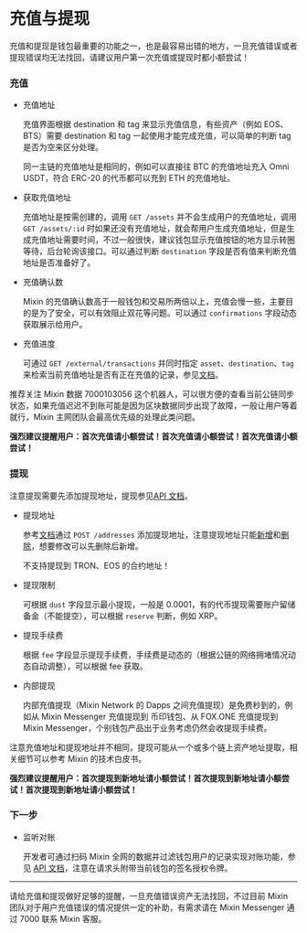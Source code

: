 # 充值与提现

充值和提现是钱包最重要的功能之一，也是最容易出错的地方，一旦充值错误或者提现错误均无法找回，请建议用户第一次充值或提现时都小额尝试！

### 充值
- 充值地址

  充值界面根据 destination 和 tag 来显示充值信息，有些资产（例如 EOS、BTS）需要 destination 和 tag 一起使用才能完成充值，可以简单的判断 tag 是否为空来区分处理。

  同一主链的充值地址是相同的，例如可以直接往 BTC 的充值地址充入 Omni USDT，符合 ERC-20 的代币都可以充到 ETH 的充值地址。

- 获取充值地址

  充值地址是按需创建的，调用 `GET /assets` 并不会生成用户的充值地址，调用 `GET /assets/:id` 时如果还没有充值地址，就会帮用户生成充值地址，但是生成充值地址需要时间，不过一般很快，建议钱包显示充值按钮的地方显示转圈等待，后台轮询该接口。可以通过判断 `destination` 字段是否有值来判断充值地址是否准备好了。

- 充值确认数

  Mixin 的充值确认数高于一般钱包和交易所两倍以上，充值会慢一些，主要目的是为了安全，可以有效阻止双花等问题。可以通过 `confirmations` 字段动态获取展示给用户。

- 充值进度

  可通过 `GET /external/transactions` 并同时指定 `asset`、`destination`、`tag` 来检索当前充值地址是否有正在充值的记录，参见[文档](../api/network/pending-deposits)。

推荐关注 Mixin 数据 7000103056 这个机器人，可以很方便的查看当前公链同步状态，如果充值迟迟不到账可能是因为区块数据同步出现了故障，一般让用户等着就行，Mixin 主网团队会最高优先级的处理此类问题。

**强烈建议提醒用户：首次充值请小额尝试！首次充值请小额尝试！首次充值请小额尝试！**

### 提现

注意提现需要先添加提现地址，提现参见[API 文档](../api/withdrawal)。

- 提现地址

  参考[文档](../api/address-add)通过 `POST /addresses` 添加提现地址，注意提现地址只能[新增](../api/address-add)和[删除](../api/address-delete)，想要修改可以先删除后新增。

  不支持提现到 TRON、EOS 的合约地址！

- 提现限制

  可根据 `dust` 字段显示最小提现，一般是 0.0001，有的代币提现需要账户留储备金（不能提空），可以根据 `reserve` 判断，例如 XRP。

- 提现手续费

  根据 `fee` 字段显示提现手续费，手续费是动态的（根据公链的网络拥堵情况动态自动调整），可以根据 fee 获取。

- 内部提现

  内部充值提现（Mixin Network 的 Dapps 之间充值提现）是免费秒到的，例如从 Mixin Messenger 充值提现到 币印钱包、从 FOX.ONE 充值提现到 Mixin Messenger，个别钱包产品出于业务考虑仍然会收提现手续费。

注意充值地址和提现地址并不相同，提现可能从一个或多个链上资产地址提取，相关细节可以参考 Mixin 的技术白皮书。

**强烈建议提醒用户：首次提现到新地址请小额尝试！首次提现到新地址请小额尝试！首次提现到新地址请小额尝试！**

### 下一步

- 监听对账

  开发者可通过扫码 Mixin 全网的数据并过滤钱包用户的记录实现对账功能，参见 [API 文档](../api/network/snapshots)，注意在请求头附带当前钱包的签名授权令牌。

---
请给充值和提现做好足够的提醒，一旦充值错误资产无法找回，不过目前 Mixin 团队对于用户充值错误的情况提供一定的补助，有需求请在 Mixin Messenger 通过 7000 联系 Mixin 客服。
